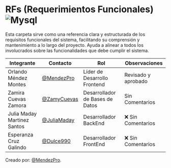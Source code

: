  #  RFs (Requerimientos Funcionales) ![Mysql](https://img.shields.io/badge/MySQL-00000F?style=for-the-badge&logo=mysql&logoColor=white)

Esta carpeta sirve como una referencia clara y estructurada de los requisitos funcionales del sistema, facilitando su comprensión y mantenimiento a lo largo del proyecto. Ayuda a alinear a todos los involucrados sobre las funcionalidades que debe cumplir el sistema.

|Integrante|Contacto|Rol|Observaciones|
|----------|--------|---|-------------|
|Orlando Méndez Montes|[@MendezPro](https://github.com/MendezPro)|Líder de Desarrollo Frontend|Revisado y aprobado|
|Zamira Cuevas Zamora|[@ZamyCuevas](https://github.com/ZamyCuevas)|Desarrollador de Bases de Datos|Sin Comentarios|
|Julia Maday Martinez Santos|[@JuliaMaday](https://github.com/JuliaMaday)|Desarrollador BackEnd|❌ Sin Comentarios|
|Esperanza Cruz Galindo|[@Dulce990](https://github.com/Dulce990)|Desarrollador FrontEnd|❌ Sin Comentarios|

Creado por: [@MendezPro](https://github.com/MendezPro).
